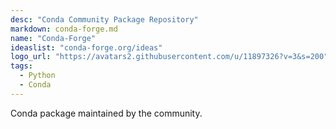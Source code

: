 ```yaml
---
desc: "Conda Community Package Repository"
markdown: conda-forge.md
name: "Conda-Forge"
ideaslist: "conda-forge.org/ideas"
logo_url: "https://avatars2.githubusercontent.com/u/11897326?v=3&s=200"
tags:
  - Python
  - Conda
---
```


Conda package maintained by the community.
